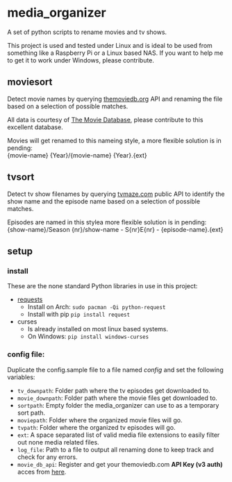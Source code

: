 # media_organizer
A set of python scripts to rename movies and tv shows.

This project is used and tested under Linux and is ideal to be used from something like a Raspberry Pi or a Linux based NAS. If you want to help me to get it to work under Windows, please contribute.

## moviesort
Detect movie names by querying [themoviedb.org](https://www.themoviedb.org/) API and renaming the file based on a selection of possible matches.

All data is courtesy of [The Movie Database](https://www.themoviedb.org), please contribute to this excellent database.

Movies will get renamed to this nameing style, a more flexible solution is in pending:  
{movie-name} {Year}/{movie-name} {Year}.{ext}

## tvsort
Detect tv show filenames by querying [tvmaze.com](https://www.tvmaze.com/) public API to identify the show name and the episode name based on a selection of possible matches.

Episodes are named in this stylea more flexible solution is in pending:  
{show-name}/Season {nr}/show-name - S{nr}E{nr} - {episode-name}.{ext}


## setup
### install
These are the none standard Python libraries in use in this project:
* [requests](https://pypi.org/project/requests/)
    * Install on Arch: `sudo pacman -Qi python-request`
    * Install with pip `pip install request`
* curses
    * Is already installed on most linux based systems.
    * On Windows: `pip install windows-curses`

### config file:
Duplicate the config.sample file to a file named *config* and set the following variables:
* `tv_downpath`: Folder path where the tv episodes get downloaded to.
* `movie_downpath`: Folder path where the movie files get downloaded to.
* `sortpath`: Empty folder the media_organizer can use to as a temporary sort path.
* `moviepath`: Folder where the organized movie files will go.
* `tvpath`: Folder where the organized tv episodes will go.
* `ext`: A space separated list of valid media file extensions to easily filter out none media related files.
* `log_file`: Path to a file to output all renaming done to keep track and check for any errors.
* `movie_db_api`: Register and get your themoviedb.com **API Key (v3 auth)** acces from [here](https://www.themoviedb.org/settings/api).

